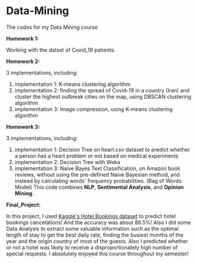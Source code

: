 # Data-Mining
The codes for my Data Mining course

<b>Homework 1:</b> 

Working with the datset of Covid_19 patients.

<b>Homework 2:</b>

3 implementations, including:
  1. implementation 1: K-means clustering algorithm
  2. implementation 2: finding the spread of Covid-19 in a country (Iran) and cluster the highest outbreak cities on the map, using DBSCAN   clustering algorithm
  3. implementation 3: Image compression, using K-means clustering algorithm
  
 <b>Homework 3:</b>
 
 3 implementations, including:
  1. implementation 1: Decision Tree on heart.csv dataset to predict whether a person has a heart problem or not based on medical experiments
  2. implementation 2: Decision Tree with Weka 
  3. implementation 3: Naïve Bayes Text Classification, on Amazon book reviews, without using the pre-defined Naive Bayesian method, and instead by calculating words' frequency probabilities. (Bag of Words Model) This code combines <strong>NLP</strong>, <strong>Sentimental Analysis</strong>, and <strong>Opinion Mining</strong>.
  
 
<b>Final_Project:</b>

In this project, I used <a href="https://www.kaggle.com/jessemostipak/hotel-booking-demand" target="_blank">Kaggle's Hotel Bookings dataset</a> to predict hotel bookings cancelations! And the accuracy was about 86.5%! Also I did some Data Analysis to extract some valuable information such as the optimal length of stay to get the best daily rate, finding the busiest months of the year and the origin country of most of the guests. Also I predicted whether or not a hotel was likely to receive a disproportionately high number of special requests. I absolutely enjoyed this course throughout my semester!
